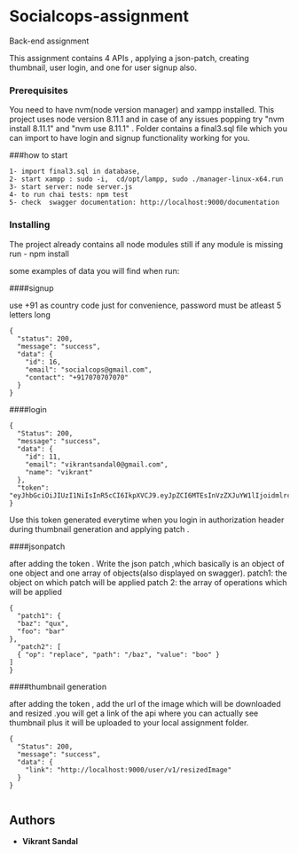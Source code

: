# Socialcops-assignment
Back-end assignment

This assignment contains 4 APIs  , applying a json-patch, creating thumbnail, user login, and one for user signup also.

### Prerequisites
  You need to have nvm(node version manager) and xampp installed. This project uses node version 8.11.1 and in case of any issues popping try "nvm install 8.11.1"
and "nvm use 8.11.1" . Folder contains a final3.sql file which you can import to have login and signup functionality working for you.
  
###how to start 

```
1- import final3.sql in database,
2- start xampp : sudo -i,  cd/opt/lampp, sudo ./manager-linux-x64.run 
3- start server: node server.js
4- to run chai tests: npm test
5- check  swagger documentation: http://localhost:9000/documentation

```

### Installing
The project already contains all node modules still if any 
module is missing run - npm install


some examples of data you will find when run:


####signup

use +91 as country code just for convenience,
password must be atleast 5 letters long

```
{
  "status": 200,
  "message": "success",
  "data": {
    "id": 16,
    "email": "socialcops@gmail.com",
    "contact": "+917070707070"
  }
}

```


####login
```
{
  "Status": 200,
  "message": "success",
  "data": {
    "id": 11,
    "email": "vikrantsandal0@gmail.com",
    "name": "vikrant"
  },
  "token": "eyJhbGciOiJIUzI1NiIsInR5cCI6IkpXVCJ9.eyJpZCI6MTEsInVzZXJuYW1lIjoidmlrcmFudCIsImlhdCI6MTUyNDU1MDg0N30.JJNDdmZUoYSSOyFsUagvgIcrGJd_UxiyxjaXeK8P3ns"
}
```

Use this token generated everytime when you login in authorization header during  thumbnail generation and applying patch .

####jsonpatch

after adding the token . Write the json patch ,which basically is an object of one object and one array of objects(also displayed
on swagger).
patch1: the object on which patch will be applied
patch 2: the array of operations which will be applied

```
{
  "patch1": {
  "baz": "qux",
  "foo": "bar"
},
  "patch2": [
  { "op": "replace", "path": "/baz", "value": "boo" }
]
}

```
####thumbnail generation

after adding the token , add the url of the image which will be downloaded and resized .you will get a link of the api where you can
actually see thumbnail plus it will be uploaded to your local assignment folder.
```
{
  "Status": 200,
  "message": "success",
  "data": {
    "link": "http://localhost:9000/user/v1/resizedImage"
  }
}


```
## Authors

* **Vikrant Sandal** 

